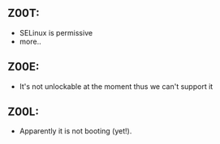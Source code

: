 Z00T:
---
* SELinux is permissive
* more..

Z00E:
---
* It's not unlockable at the moment thus we can't support it

Z00L:
---
* Apparently it is not booting (yet!).
